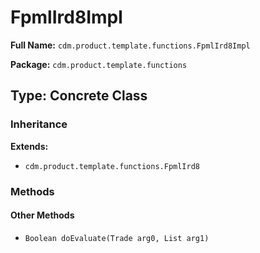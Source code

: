# FpmlIrd8Impl

**Full Name:** `cdm.product.template.functions.FpmlIrd8Impl`

**Package:** `cdm.product.template.functions`

## Type: Concrete Class

### Inheritance

**Extends:**
- `cdm.product.template.functions.FpmlIrd8`

### Methods

#### Other Methods

- `Boolean doEvaluate(Trade arg0, List arg1)`

